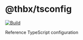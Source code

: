 # @thbx/tsconfig

[![Build](https://github.com/TheBoxEscapeGame/thbx-tsconfig/actions/workflows/build.yaml/badge.svg)](https://github.com/TheBoxEscapeGame/thbx-tsconfig/actions/workflows/build.yaml)

Reference TypeScript configuration
